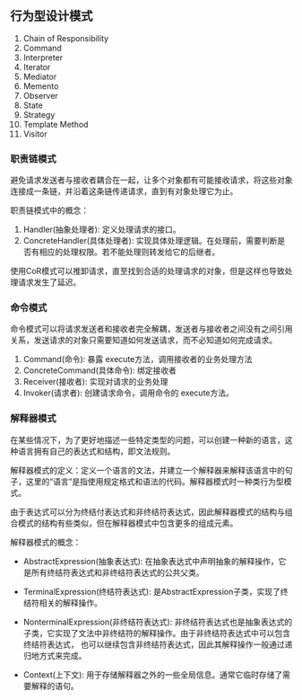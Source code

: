 ## 行为型设计模式
1. Chain of Responsibility
2. Command
3. Interpreter
4. Iterator
1. Mediator
1. Memento
1. Observer
1. State
1. Strategy
1. Template Method
1. Visitor

### 职责链模式
避免请求发送者与接收者耦合在一起，让多个对象都有可能接收请求，将这些对象连接成一条链，并沿着这条链传递请求，直到有对象处理它为止。

职责链模式中的概念：
1. Handler(抽象处理者): 定义处理请求的接口。
2. ConcreteHandler(具体处理者): 实现具体处理逻辑。在处理前，需要判断是否有相应的处理权限。若不能处理则转发给它的后继者。


使用CoR模式可以推卸请求，直至找到合适的处理请求的对象，但是这样也导致处理请求发生了延迟。
### 命令模式
命令模式可以将请求发送者和接收者完全解耦，发送者与接收者之间没有之间引用关系，发送请求的对象只需要知道如何发送请求，而不必知道如何完成请求。

1. Command(命令): 暴露 execute方法，调用接收者的业务处理方法
2. ConcreteCommand(具体命令): 绑定接收者
3. Receiver(接收者): 实现对请求的业务处理
4. Invoker(请求者): 创建请求命令，调用命令的 execute方法。

### 解释器模式
在某些情况下，为了更好地描述一些特定类型的问题，可以创建一种新的语言，这种语言拥有自己的表达式和结构，即文法规则。

解释器模式的定义：定义一个语言的文法，并建立一个解释器来解释该语言中的句子，这里的“语言”是指使用规定格式和语法的代码。解释器模式时一种类行为型模式。

由于表达式可以分为终结付表达式和非终结符表达式，因此解释器模式的结构与组合模式的结构有些类似，但在解释器模式中包含更多的组成元素。

解释器模式的概念：

* AbstractExpression(抽象表达式): 在抽象表达式中声明抽象的解释操作，它是所有终结符表达式和非终结符表达式的公共父类。
* TerminalExpression(终结符表达式): 是AbstractExpression子类，实现了终结符相关的解释操作。
* NonterminalExpression(非终结符表达式): 非终结符表达式也是抽象表达式的子类，它实现了文法中非终结符的解释操作。由于非终结符表达式中可以包含终结符表达式，
也可以继续包含非终结符表达式，因此其解释操作一般通过递归地方式来完成。

* Context(上下文): 用于存储解释器之外的一些全局信息。通常它临时存储了需要解释的语句。
